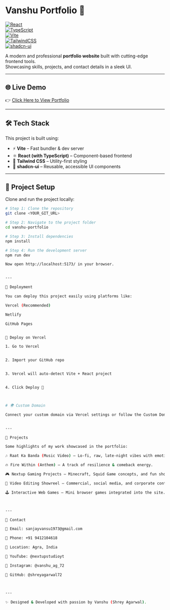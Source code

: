 # Vanshu Portfolio 🚀  

[![React](https://img.shields.io/badge/React-20232A?style=for-the-badge&logo=react&logoColor=61DAFB)](https://react.dev)  
[![TypeScript](https://img.shields.io/badge/TypeScript-3178C6?style=for-the-badge&logo=typescript&logoColor=white)](https://www.typescriptlang.org/)  
[![Vite](https://img.shields.io/badge/Vite-646CFF?style=for-the-badge&logo=vite&logoColor=FFD62E)](https://vitejs.dev)  
[![TailwindCSS](https://img.shields.io/badge/TailwindCSS-38B2AC?style=for-the-badge&logo=tailwind-css&logoColor=white)](https://tailwindcss.com)  
[![shadcn-ui](https://img.shields.io/badge/shadcn--ui-000000?style=for-the-badge&logo=shadcnui&logoColor=white)](https://ui.shadcn.com)  

A modern and professional **portfolio website** built with cutting-edge frontend tools.  
Showcasing skills, projects, and contact details in a sleek UI.  

---

## 🌐 Live Demo  
👉 [Click Here to View Portfolio](https://lovable.dev/projects/065788ba-cfd4-490f-a698-32d9504ade74)  

---

## 🛠️ Tech Stack  
This project is built using:  
- ⚡ **Vite** – Fast bundler & dev server  
- ⚛️ **React (with TypeScript)** – Component-based frontend  
- 🎨 **Tailwind CSS** – Utility-first styling  
- 🧩 **shadcn-ui** – Reusable, accessible UI components  

---

## 📂 Project Setup  

Clone and run the project locally:  

```bash
# Step 1: Clone the repository
git clone <YOUR_GIT_URL>

# Step 2: Navigate to the project folder
cd vanshu-portfolio

# Step 3: Install dependencies
npm install

# Step 4: Run the development server
npm run dev

Now open http://localhost:5173/ in your browser.


---

🚀 Deployment

You can deploy this project easily using platforms like:

Vercel (Recommended)

Netlify

GitHub Pages


🔧 Deploy on Vercel

1. Go to Vercel


2. Import your GitHub repo


3. Vercel will auto-detect Vite + React project


4. Click Deploy 🚀



# 🌍 Custom Domain

Connect your custom domain via Vercel settings or follow the Custom Domain Setup Guide.


---

📌 Projects

Some highlights of my work showcased in the portfolio:

🎶 Raat Ka Banda (Music Video) – Lo-fi, raw, late-night vibes with emotions & hustle.

🔥 Fire Within (Anthem) – A track of resilience & comeback energy.

🎮 Nextup Gaming Projects – Minecraft, Squid Game concepts, and fun shorts.

🎥 Video Editing Showreel – Commercial, social media, and corporate content.

🕹️ Interactive Web Games – Mini browser games integrated into the site.



---

📧 Contact

📩 Email: sanjayvansu1973@gmail.com

📱 Phone: +91 9412104618

📍 Location: Agra, India

🔗 YouTube: @nextupstudioyt

🔗 Instagram: @vanshu_ag_72

🔗 GitHub: @shreyagarwal72



---

✨ Designed & Developed with passion by Vanshu (Shrey Agarwal).
